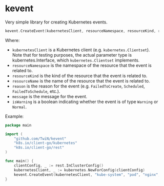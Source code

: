 # kevent
Very simple library for creating Kubernetes events.

```go
kevent.CreateEvent(kubernetesClient, resourceNamespace, resourceKind, resourceName, reason, message, isWarning)
```
Where:
- `kubernetesClient` is a Kubernetes client (e.g. `kubernetes.Clientset`). Note that for testing purposes, the actual parameter type is kubernetes.Interface, which `kubernetes.Clientset` implements.
- `resourceNamespace` is the namespace of the resource that the event is related to.
- `resourceKind` is the kind of the resource that the event is related to.
- `resourceName` is the name of the resource that the event is related to.
- `reason` is the reason for the event (e.g. `FailedToCreate`, `Scheduled`, `FailedToSchedule`, etc.).
- `message` is the message for the event.
- `isWarning` is a boolean indicating whether the event is of type `Warning` or `Normal`.

Example:
```go
package main

import (
    "github.com/TwiN/kevent"
    "k8s.io/client-go/kubernetes"
    "k8s.io/client-go/rest"
)

func main() {
    clientConfig, _ := rest.InClusterConfig()
    kubernetesClient, _ := kubernetes.NewForConfig(clientConfig)
    kevent.CreateEvent(kubernetesClient, "kube-system", "pod", "nginx", "Restarted", "Application was unstable", true)
}
```
